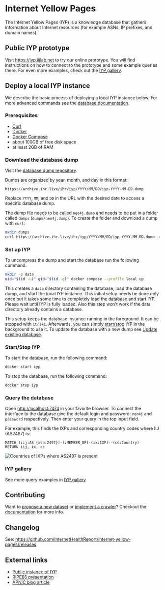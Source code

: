 # Internet Yellow Pages

The Internet Yellow Pages (IYP) is a knowledge database that gathers information about
Internet resources (for example ASNs, IP prefixes, and domain names).

## Public IYP prototype

Visit <https://iyp.iijlab.net> to try our online prototype. You will find instructions
on how to connect to the prototype and some example queries there. For even more
examples, check out the [IYP
gallery](documentation/gallery.md).

## Deploy a local IYP instance

We describe the basic process of deploying a local IYP instance below. For more advanced
commands see the [database documentation](documentation/database-management.md).

### Prerequisites

- [Curl](https://curl.se/download.html)
- [Docker](https://www.docker.com/)
- [Docker Compose](https://docs.docker.com/compose/install/)
- about 100GB of free disk space
- at least 2GB of RAM

### Download the database dump

Visit the [database dump repository](https://archive.ihr.live/ihr/iyp/).

Dumps are organized by year, month, and day in this format:

```text
https://archive.ihr.live/ihr/iyp/YYYY/MM/DD/iyp-YYYY-MM-DD.dump
```

Replace `YYYY`, `MM`, and `DD` in the URL with the desired date to access a specific
database dump.

The dump file needs to be called `neo4j.dump` and needs to be put in a folder called
`dumps` (`dumps/neo4j.dump`).
To create the folder and download a dump with `curl`:

```bash
mkdir dumps
curl https://archive.ihr.live/ihr/iyp/YYYY/MM/DD/iyp-YYYY-MM-DD.dump -o dumps/neo4j.dump
```

### Set up IYP

To uncompress the dump and start the database run the following command:

```bash
mkdir -p data
uid="$(id -u)" gid="$(id -g)" docker compose --profile local up
```

This creates a `data` directory containing the database, load the database dump, and
start the local IYP instance. This initial setup needs be done only once but it takes
some time to completely load the database and start IYP. Please wait until IYP is fully
loaded. Also this step won't work if the data directory already contains a database.

This setup keeps the database instance running in the foreground. It can be stopped with
`Ctrl+C`. Afterwards, you can simply [start/stop](#startstop-iyp) IYP in the background
to use it. To update the database with a new dump see [Update existing
database](documentation/database-management.md#update-existing-database).

### Start/Stop IYP

To start the database, run the following command:

```bash
docker start iyp
```

To stop the database, run the following command:

``` bash
docker stop iyp
```

### Query the database

Open <http://localhost:7474> in your favorite browser. To connect the interface to the database give
the default login and password: `neo4j` and `password` respectively. Then enter your query in the top input field.

For example, this finds the IXPs and corresponding country codes where IIJ (AS2497) is:

```cypher
MATCH (iij:AS {asn:2497})-[:MEMBER_OF]-(ix:IXP)--(cc:Country)
RETURN iij, ix, cc
```

![Countries of IXPs where AS2497 is present](/documentation/assets/gallery/as2497ixpCountry.svg)

### IYP gallery

See more query examples in [IYP gallery](/documentation/gallery.md)

## Contributing

Want to [propose a new dataset](documentation/README.md#add-new-datasets) or [implement
a crawler](documentation/writing-a-crawler.md)? Checkout the
[documentation](documentation/README.md) for more info.

## Changelog

See: <https://github.com/InternetHealthReport/internet-yellow-pages/releases>

## External links

- [Public instance of IYP](https://iyp.iijlab.net)
- [RIPE86 presentation](https://ripe86.ripe.net/archives/video/1073/)
- [APNIC blog article](https://blog.apnic.net/2023/09/06/understanding-the-japanese-internet-with-the-internet-yellow-pages/)
